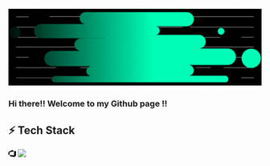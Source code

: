 <a href="https://www.linkedin.com/in/kamarajsivva/" rel="some text">![](https://github.com/ksivva/ksivva/blob/master/github_banner.gif)</a>

### Hi there!! Welcome to my Github page !!

## ⚡ Tech Stack
<img src="./azuredevops.svg" width="15" height="15" />
<img
  src="https://github-readme-stats.vercel.app/api?username=ksivva&count_private=true&icon_color=FD9047&custom_title=Kamaraj's+GitHub+Stats&show_icons=true&theme=dark&count_private=true"
/>
